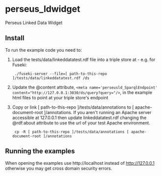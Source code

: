 perseus_ldwidget
================

Perseus Linked Data Widget

## Install 

To run the example code you need to:

1. Load the tests/data/linkeddatatest.rdf file into a triple store at - e.g. for Fuseki:

		./fuseki-server --file=[ path-to-this-repo ]/tests/data/linkeddatatest.rdf /ds


2. Update the @content attribute, `<meta name='perseusld_SparqlEndpoint' content="http://127.0.0.1:3030/ds/query?query="/>`, in the example html files to point at your triple store's endpoint 

3. Copy or link [ path-to-this-repo ]/tests/data/annotations to [ apache-document-root ]/annotations. If you aren't running an Apache server accessible at 127.0.0.1 then update linkeddatatest.rdf changing the @rdf:about attribute to use the url of your test Apache environment.

		cp -R [ path-to-this-repo ]/tests/data/annotations [ apache-document-root ]/annotations

## Running the examples
When opening the examples use http://localhost instead of http://127.0.0.1 otherwise you may get cross domain security errors.
